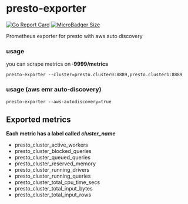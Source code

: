 # presto-exporter 
[![Go Report Card](https://goreportcard.com/badge/github.com/The-Data-Appeal-Company/presto-exporter)](https://goreportcard.com/report/github.com/The-Data-Appeal-Company/presto-exporter)
[![MicroBadger Size](https://img.shields.io/microbadger/image-size/The-Data-Appeal-Company/presto-exporter)](https://cloud.docker.com/u/garugaru/repository/docker/The-Data-Appeal-Company/presto-exporter)


Prometheus exporter for presto with aws auto discovery 

### usage

you can scrape metrics on **<exporter-host>:9999/metrics**

```
presto-exporter --cluster=presto.cluster0:8889,presto.cluster1:8889
```

### usage (aws emr auto-discovery)
```
presto-exporter --aws-autodiscovery=true
```

## Exported metrics 
**Each metric has a label called *cluster_name***

* presto_cluster_active_workers
* presto_cluster_blocked_queries          
* presto_cluster_queued_queries           
* presto_cluster_reserved_memory           
* presto_cluster_running_drivers          
* presto_cluster_running_queries           
* presto_cluster_total_cpu_time_secs          
* presto_cluster_total_input_bytes          
* presto_cluster_total_input_rows           
